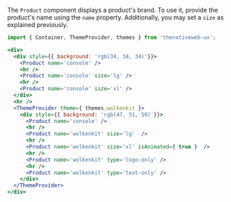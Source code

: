 The `Product` component displays a product's brand. To use it, provide the product's name using the `name` property. Additionally, you may set a `size` as explained previously.

```jsx
import { Container, ThemeProvider, themes } from 'thenativeweb-ux';

<div>
  <div style={{ background: 'rgb(34, 34, 34)'}}>
    <Product name='console' />
    <hr />
    <Product name='console' size='lg' />
    <hr />
    <Product name='console' size='xl' />
  </div>
  <hr />
  <ThemeProvider theme={ themes.wolkenkit }>
    <div style={{ background: 'rgb(47, 51, 59)'}}>
      <Product name='console' />
      <hr />
      <Product name='wolkenkit' size='lg'  />
      <hr />
      <Product name='wolkenkit' size='xl' isAnimated={ true }  />
      <hr />
      <Product name='wolkenkit' type='logo-only' />
      <hr />
      <Product name='wolkenkit' type='text-only' />
    </div>
  </ThemeProvider>
</div>
```
